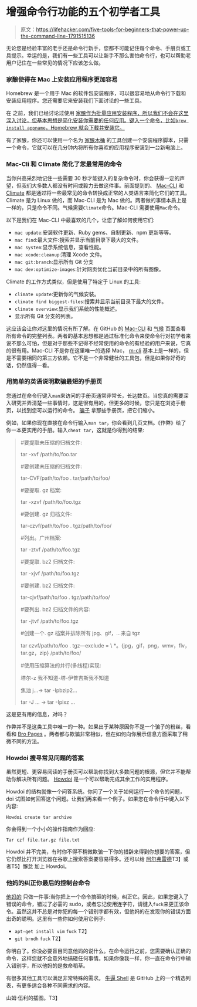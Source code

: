 # 增强命令行功能的五个初学者工具

> 原文：<https://lifehacker.com/five-tools-for-beginners-that-power-up-the-command-line-1791515136>

无论您是经验丰富的老手还是命令行新手，您都不可能记住每个命令、手册页或工具提示。幸运的是，我们有一些工具可以让新手不那么害怕命令行，也可以帮助老用户记住在一些常见的情况下应该怎么做。



### 家酿使得在 Mac 上安装应用程序更加容易

Homebrew 是一个用于 Mac 的软件包安装程序，可以很容易地从命令行下载和安装应用程序。您还需要它来安装我们下面讨论的一些工具。

在 之前，我们已经讨论过使用 [家酿作为批量应用安装程序，所以我们不会在这里深入讨论，但基本思想是简化安装你需要的任何应用。键入一个命令，比如`brew install appname`，Homebrew 就会下载并安装它。](https://lifehacker.com/how-to-make-your-own-bulk-app-installer-for-os-x-1586252163)

有了家酿，你还可以使用一个名为 [家酿木桶](https://caskroom.github.io/) 的工具创建一个安装程序脚本，只需一个命令，它就可以在几分钟内将所有你喜欢的应用程序安装到一台新电脑上。

### Mac-Cli 和 Climate 简化了您最常用的命令

当你兴高采烈地记住一些需要 30 秒才能键入的复杂命令时，你会获得一定的声望，但我们大多数人都没有时间或毅力去做这件事。前面提到的、 [Mac-CLI](https://github.com/guarinogabriel/Mac-CLI) 和 [Climate](https://github.com/adtac/climate) 都是通过将一些最常见的命令转换成正常的人类语言来简化它们的工具。Climate 是为 Linux 做的，而 Mac-CLI 是为 Mac 做的。两者做的事情本质上是一样的，只是命令不同。气候需要`Climate`命令。Mac-CLI 需要使用`Mac`命令。

以下是我们在 Mac-CLI 中最喜欢的几个，让您了解如何使用它们:

*   `mac update`:安装软件更新、Ruby gems、自制更新、npm 更新等等。
*   `mac find`:最大文件:搜索并显示当前目录下最大的文件。
*   `mac system`:显示系统信息，查看性能。
*   `mac xcode:cleanup`:清理 Xcode 文件。
*   `mac git:branch`:显示所有 Git 分支
*   `mac dev:optimize-images`:针对网页优化当前目录中的所有图像。

Climate 的工作方式类似，但是使用了特定于 Linux 的工具:

*   `climate update`:更新你的气候安装。
*   `climate find biggest-files`:搜索并显示当前目录下最大的文件。
*   `climate overview`:显示我们系统的性能概述。
*   显示所有 Git 分支的列表。

这应该会让你对这里的情况有所了解。在 GitHub 的 [Mac-CLI](https://github.com/guarinogabriel/Mac-CLI) 和 [气候](https://github.com/adtac/climate) 页面查看所有命令的完整列表。两者的基本思想都是通过标准化命令来使命令行对初学者来说不那么可怕，但是对于那些不记得不经常使用的命令的有经验的用户来说，它真的很有用。Mac-CLI 不是你在这里唯一的选择 Mac， [m-cli](https://github.com/rgcr/m-cli) 基本上是一样的，但是不需要相同的第三方依赖。它不是一个非常健壮的工具包，但是如果你好奇的话，仍然值得一看。

### 用简单的英语说明欺骗最短的手册页

您通过在命令行键入`man`来访问的手册页通常非常长，长达数页。当您真的需要深入研究并弄清楚一些事情时，这是很有用的，但更多的时候，您只是在浏览手册页，以找到您可以运行的命令。 [骗子](https://github.com/chrisallenlane/cheat) 拿那些手册页，把它们缩小。

例如，如果你现在直接在命令行输入`man tar`，你会看到几页文档。《作弊》给了你一本更实用的手册。输入`cheat tar`，这就是你得到的结果:

> #要提取未压缩的归档文件:
> 
> tar -xvf /path/to/foo.tar
> 
> #要创建未压缩的归档文件:
> 
> tar-CVF/path/to/foo . tar/path/to/foo/
> 
> #要提取. gz 档案:
> 
> tar -xzvf /path/to/foo.tgz
> 
> #要创建. gz 归档文件:
> 
> tar-czvf/path/to/foo . tgz/path/to/foo/
> 
> #列出。广州档案:
> 
> tar -ztvf /path/to/foo.tgz
> 
> #要提取. bz2 归档文件:
> 
> tar -xjvf /path/to/foo.tgz
> 
> #要创建. bz2 归档文件:
> 
> tar-cjvf/path/to/foo . tgz/path/to/foo/
> 
> #要列出. bz2 归档文件的内容:
> 
> tar -jtvf /path/to/foo.tgz
> 
> #创建一个. gz 档案并排除所有 jpg、gif，...来自 tgz
> 
> tar czvf/path/to/foo . tgz—exclude = \ *。{jpg，gif，png，wmv，flv，tar.gz，zip} /path/to/foo/
> 
> #使用压缩算法的并行(多线程)实现:
> 
> 塔尔-z 我不知道-塔-伊普吉斯我不知道
> 
> 焦油 j...-> tar -Ipbzip2...
> 
> tar -J ... -> tar -Ipixz ...

这是更有用的信息，对吗？

作弊并不是这类工具中唯一的一种。如果出于某种原因你不是一个骗子的粉丝，看看和 [Bro Pages](http://bropages.org/) 。两者都与欺骗非常相似，但在如何向你展示信息方面采取了稍微不同的方法。

### Howdoi 搜寻常见问题的答案

虽然更短、更容易阅读的手册页可以帮助你找到大多数问题的根源，但它并不能帮助你解决所有问题。 [Howdoi](https://github.com/gleitz/howdoi) 是一个可以帮助完成其余工作的实用程序。

Howdoi 的结构就像一个问答系统。你问了一个关于如何运行一个命令的问题，doi 试图如何回答这个问题。让我们再来看一个例子。如果您在命令行中键入以下内容:

`Howdoi create tar archive`

你会得到一个小小的操作指南作为回应:

`Tar czf file.tar.gz file.txt`

Howdoi 并不完美，有时你不得不稍微欺骗一下你的措辞来得到你想要的答案，但它仍然比打开浏览器在谷歌上搜索答案要容易得多。还可以给 [阿尔弗雷德](http://blog.gleitzman.com/post/48539944559/howdoi-alfred-even-more-instant-answers)T3】或者T5】懈怠 加上 Howdoi。 

### 他妈的纠正你最后的控制台命令

[他妈的](https://github.com/nvbn/thefuck) 只做一件事:当你把上一个命令搞砸的时候，纠正它。因此，如果您键入了错误的命令，错过了必需的 sudo，或者忘记使用连字符，请键入`fuck`来更正该命令。虽然这并不总是对你犯的每一个错别字都有效，但他妈的在发现你的错误方面出奇的聪明。这里有一些你如何使用它例子:

*   `apt-get install vim`
    `fuck`
    T2】
*   `git brndh`
    `fuck`
    T2】

你明白了。你没必要盲目同意他妈的说什么。在命令运行之前，您需要确认正确的命令，这样您就不会意外地搞砸任何事情。如果你像我一样，你一直在命令行中输入错别字，所以他妈的是救命稻草。

有很多其他工具可以满足非常特殊的需求。 [牛逼 Shell](https://github.com/alebcay/awesome-shell) 是 GitHub 上的一个精选列表，有更多适合各种不同需求的内容。

山姆·伍利的插图。T3】